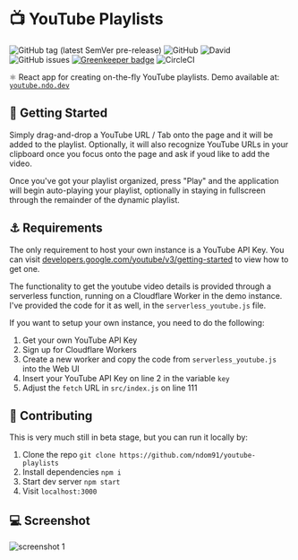 # 📺 YouTube Playlists

![GitHub tag (latest SemVer pre-release)](https://img.shields.io/github/tag-pre/ndom91/youtube-playlists.svg?&style=flat-square)
![GitHub](https://img.shields.io/github/license/ndom91/youtube-playlists.svg?style=flat-square)
![David](https://img.shields.io/david/ndom91/youtube-playlists.svg?style=flat-square)
![GitHub issues](https://img.shields.io/github/issues-raw/ndom91/youtube-playlists.svg?style=flat-square)
[![Greenkeeper badge](https://badges.greenkeeper.io/ndom91/youtube-playlists.svg?style=flat-square)](https://greenkeeper.io/)
![CircleCI](https://img.shields.io/circleci/build/github/ndom91/youtube-playlists.svg?style=flat-square)

⚛️ React app for creating on-the-fly YouTube playlists. Demo available at: [`youtube.ndo.dev`](https://youtube.ndo.dev)  

## 🏁 Getting Started

Simply drag-and-drop a YouTube URL / Tab onto the page and it will be added to the playlist. Optionally, it will also recognize YouTube URLs in your clipboard once you focus onto the page and ask if youd like to add the video.

Once you've got your playlist organized, press "Play" and the application will begin auto-playing your playlist, optionally in staying in fullscreen through the remainder of the dynamic playlist.

## ⚓ Requirements

The only requirement to host your own instance is a YouTube API Key. You can visit [developers.google.com/youtube/v3/getting-started](https://developers.google.com/youtube/v3/getting-started) to view how to get one.

The functionality to get the youtube video details is provided through a serverless function, running on a Cloudflare Worker in the demo instance. I've provided the code for it as well, in the `serverless_youtube.js` file. 

If you want to setup your own instance, you need to do the following:

1. Get your own YouTube API Key
2. Sign up for Cloudflare Workers
3. Create a new worker and copy the code from `serverless_youtube.js` into the Web UI
4. Insert your YouTube API Key on line 2 in the variable `key`
5. Adjust the `fetch` URL in `src/index.js` on line 111

## 👥 Contributing

This is very much still in beta stage, but you can run it locally by:

1. Clone the repo `git clone https://github.com/ndom91/youtube-playlists`
2. Install dependencies `npm i`
3. Start dev server `npm start`
4. Visit `localhost:3000`

## 💻 Screenshot

![screenshot 1](https://imgur.com/OsuNEJi.gif)
